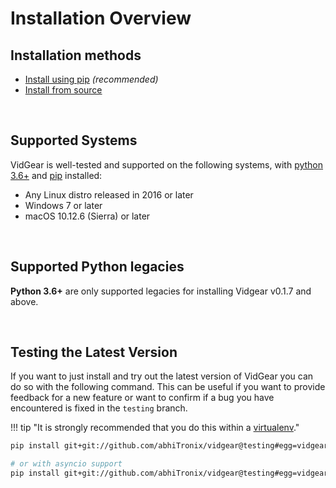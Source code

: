 <!--
===============================================
vidgear library source-code is deployed under the Apache 2.0 License:

Copyright (c) 2019-2020 Abhishek Thakur(@abhiTronix) <abhi.una12@gmail.com>

Licensed under the Apache License, Version 2.0 (the "License");
you may not use this file except in compliance with the License.
You may obtain a copy of the License at

   http://www.apache.org/licenses/LICENSE-2.0

Unless required by applicable law or agreed to in writing, software
distributed under the License is distributed on an "AS IS" BASIS,
WITHOUT WARRANTIES OR CONDITIONS OF ANY KIND, either express or implied.
See the License for the specific language governing permissions and
limitations under the License.
===============================================
-->

# Installation Overview

## Installation methods

* [Install using pip](/install/pip_install/) _(recommended)_
* [Install from source](/install/source_install/)

&nbsp;


## Supported Systems

VidGear is well-tested and supported on the following systems, with [python 3.6+]() and [pip]() installed:

* Any Linux distro released in 2016 or later
* Windows 7 or later
* macOS 10.12.6 (Sierra) or later

&nbsp;

## Supported Python legacies

**Python 3.6+** are only supported legacies for installing Vidgear v0.1.7 and above.

&nbsp;

## Testing the Latest Version

If you want to just install and try out the latest version of VidGear you can do so with the following command. This can be useful if you want to provide feedback for a new feature or want to confirm if a bug you have encountered is fixed in the `testing` branch. 

!!! tip "It is strongly recommended that you do this within a [virtualenv](https://virtualenv.pypa.io/en/latest/user_guide.html)."

```sh
pip install git+git://github.com/abhiTronix/vidgear@testing#egg=vidgear

# or with asyncio support
pip install git+git://github.com/abhiTronix/vidgear@testing#egg=vidgear[asyncio]
```

&nbsp;

<!--
External URLs
-->

[python]: https://www.python.org/doc/
[pip]: https://pip.pypa.io/en/stable/installing/#installation